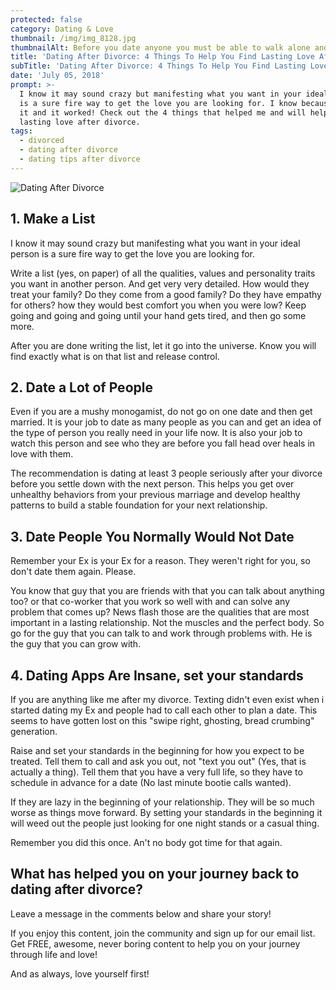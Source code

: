 ```yaml
---
protected: false
category: Dating & Love
thumbnail: /img/img_8128.jpg
thumbnailAlt: Before you date anyone you must be able to walk alone and love yourself first.
title: 'Dating After Divorce: 4 Things To Help You Find Lasting Love After Divorce'
subTitle: 'Dating After Divorce: 4 Things To Help You Find Lasting Love After Divorce'
date: 'July 05, 2018'
prompt: >-
  I know it may sound crazy but manifesting what you want in your ideal person
  is a sure fire way to get the love you are looking for. I know because I did
  it and it worked! Check out the 4 things that helped me and will help you find
  lasting love after divorce.
tags:
  - divorced
  - dating after divorce
  - dating tips after divorce
---
```

![Dating After Divorce](/img/img_8128.jpg "Be Awesome Alone, Heal, & Love Yourself First!")

## 1. Make a List

I know it may sound crazy but manifesting what you want in your ideal person is a sure fire way to get the love you are looking for. 

Write a list (yes, on paper) of all the qualities, values and personality traits you want in another person. And get very very detailed. How would they treat your family? Do they come from a good family? Do they have empathy for others? how they would best comfort you when you were low? Keep going and going and going until your hand gets tired, and then go some more. 

After you are done writing the list, let it go into the universe. Know you will find exactly what is on that list and release control.

## 2. Date a Lot of People

Even if you are a mushy monogamist, do not go on one date and then get married. It is your job to date as many people as you can and get an idea of the type of person you really need in your life now. It is also your job to watch this person and see who they are before you fall head over heals in love with them.

The recommendation is dating at least 3 people seriously after your divorce before you settle down with the next person. This helps you get over unhealthy behaviors from your previous marriage and develop healthy patterns to build a stable foundation for your next relationship.

## 3. Date People You Normally Would Not Date

Remember your Ex is your Ex for a reason. They weren't right for you, so don't date them again. Please. 

You know that guy that you are friends with that you can talk about anything too? or that co-worker that you work so well with and can solve any problem that comes up? News flash those are the qualities that are most important in a lasting relationship. Not the muscles and the perfect body. So go for the guy that you can talk to and work through problems with. He is the guy that you can grow with.

## 4. Dating Apps Are Insane, set your standards

If you are anything like me after my divorce. Texting didn't even exist when i started dating my Ex and people had to call each other to plan a date. This seems to have gotten lost on this "swipe right, ghosting, bread crumbing" generation. 

Raise and set your standards in the beginning for how you expect to be treated. Tell them to call and ask you out, not "text you out" (Yes, that is actually a thing). Tell them that you have a very full life, so they have to schedule in advance for a date (No last minute bootie calls wanted). 

If they are lazy in the beginning of your relationship. They will be so much worse as things move forward. By setting your standards in the beginning it will weed out the people just looking for one night stands or a casual thing. 

Remember you did this once. An't no body got time for that again.

## What has helped you on your journey back to dating after divorce?

Leave a message in the comments below and share your story! 

If you enjoy this content, join the community and sign up for our email list. Get FREE, awesome, never boring content to help you on your journey through life and love! 

And as always, love yourself first!
